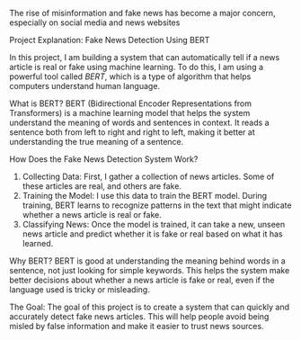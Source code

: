 The rise of misinformation and fake news has become a major concern, especially on social media and news websites

Project Explanation: Fake News Detection Using BERT

In this project, I am building a system that can automatically tell if a news article is real or fake using machine learning. To do this, I am using a powerful tool called *BERT*, which is a type of algorithm that helps computers understand human language.

What is BERT?
BERT (Bidirectional Encoder Representations from Transformers) is a machine learning model that helps the system understand the meaning of words and sentences in context. It reads a sentence both from left to right and right to left, making it better at understanding the true meaning of a sentence.

How Does the Fake News Detection System Work?
1. Collecting Data: First, I gather a collection of news articles. Some of these articles are real, and others are fake.
2. Training the Model: I use this data to train the BERT model. During training, BERT learns to recognize patterns in the text that might indicate whether a news article is real or fake.
3. Classifying News: Once the model is trained, it can take a new, unseen news article and predict whether it is fake or real based on what it has learned.

Why BERT?
BERT is good at understanding the meaning behind words in a sentence, not just looking for simple keywords. This helps the system make better decisions about whether a news article is fake or real, even if the language used is tricky or misleading.

The Goal:
The goal of this project is to create a system that can quickly and accurately detect fake news articles. This will help people avoid being misled by false information and make it easier to trust news sources.
